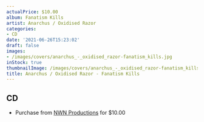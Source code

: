 ```yaml
---
actualPrice: $10.00
album: Fanatism Kills
artist: Anarchus / Oxidised Razor
categories:
- CD
date: '2021-06-26T15:23:02'
draft: false
images:
- /images/covers/anarchus_-_oxidised_razor-fanatism_kills.jpg
inStock: true
thumbnailImage: /images/covers/anarchus_-_oxidised_razor-fanatism_kills-thumb.jpg
title: Anarchus / Oxidised Razor - Fanatism Kills
---
```


## CD
* Purchase from [NWN Productions](http://shop.nwnprod.com/index.php?route=product/product&path=93&product_id=6021&sort=pd.name&order=ASC) for $10.00
